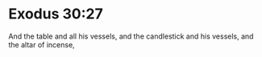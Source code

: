 # Exodus 30:27

And the table and all his vessels, and the candlestick and his vessels, and the altar of incense,
